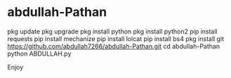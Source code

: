 # abdullah-Pathan






pkg update
 pkg upgrade
pkg install python
 pkg install python2
 pip install requests
pip install mechanize
pip install lolcat
pip install bs4
pkg install git
https://github.com/abdullah7266/abdullah-Pathan.git
cd abdullah-Pathan
python ABDULLAH.py



Enjoy
